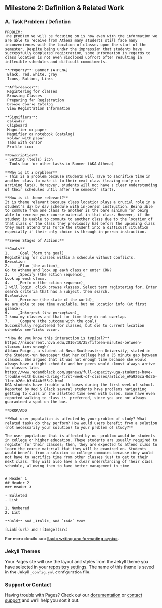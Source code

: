 ## Milestone 2: Definition & Related Work 

### A. Task Problem / Defintion

```Examine and describe your problem of study. Try to describe your problem using terms like properties, affordances, and signifiers. Why is it a problem? How is it theme-relevant? Use the Seven Stages of Action to describe a typical interaction related to your problem. How do you know this interaction is typical?
PROBLEM:
The problem we will be focusing on is how even with the information we are able to receive from Athena many students still face many inconveniences with the location of classes upon the start of the semester. Despite being under the impression that students have successfully completed registration, some information in regards to class location is not even disclosed upfront often resulting in inflexible schedules and difficult commitments.

**Property**: Banner (ATHENA)
 Black, red, white, gray
 Icons, Buttons, Links

**Affordances**:
 Registering for classes
 Browsing Classes
 Preparing for Registration
 Browse Course Catalog
 View Registration Information

**Signifiers**:
 Calendar
 Clipboard
 Magnifier on paper
 Magnifier on notebook (catalog)
 Folder with paper
 Tabs with cursor
 Profile icon

**Description**
- Setting (tools) icon
- Tools bar for other tasks in Banner (AKA Athena)

**Why is it a problem?**
- This is a problem because students will have to sacrifice time in another class to make it to their next class (leaving early or arriving late). Moreover, students will not have a clear understanding of their schedules until after the semester starts.

**How is it theme relevant?**
It is theme relevant because class location plays a crucial role in a student's day by day schedule with in-person instruction. Being able to commute from one class to another is the bare minimum for being able to receive your course material in that class. However, if the student is unable to commute to another class due to the location of that class or the class they previously had before the upcoming class they must attend this force the student into a difficult situation especially if their only choice is through in-person instruction.

**Seven Stages of Action:** 

**Goals**
1.    _Goal (form the goal)_
Registering for classes within a schedule without conflicts.
Execution
2.    _Plan (the action)_
Go to Athena and look up each class or enter CRN?
3.    _Specify (the action sequence)_
Look up each class.
4.    _Perform (the action sequence)_
I will login, click browse classes, Select term registering for, Enter search criteria that has a subject, then search.
Evaluation
5.    _Perceive (the state of the world)_
We are able to see time available, but no location info (at first glance).
6.    _Interpret (the perception)_
I know my classes and that for time they do not overlap.
7.    _Compare (the outcome with the goal)_
Successfully registered for classes, but due to current location schedule conflicts occur.  

**How do you know this interaction is typical?**
https://nsucurrent.nova.edu/2016/10/25/fifteen-minutes-between-classes-isnt-enough/
Aldana Foigel, a student at Nova Southeastern University, stated in the Student-run Newspaper that her college had a 15 minute gap between classes. She argued that it was not enough time because she would always have a tight schedule and her peers would almost always arrive to classes late.  
https://www.redandblack.com/uganews/full-capacity-uga-students-have-trouble-with-buses-during-first-week-of-classes/article_e9a926ca-0d26-11ec-b26e-b3c044bf55a2.html
UGA students have trouble with buses during the first week of school. Reported by Red & Black several students have problems navigating getting to class in the allotted time even with buses. Some have even reported walking to class is  preferred, since you are not always guaranteed a spot on the bus. 

**DROP/ADD

**What user population is affected by your problem of study? What related tasks do they perform? How would users benefit from a solution (not necessarily your solution) to your problem of study?**

The user population that is affected by our problem would be students in college or higher education. These students are usually required to register for their classes; then, they are expected to attend class to learn the course material that they will be examined on. Students would benefit from a solution to college commutes because they would not have to sacrifice time from other classes just to get to their next class. They will also have a clear understanding of their class schedule, allowing them to have better management in time. 


# Header 1
## Header 2
### Header 3

- Bulleted
- List

1. Numbered
2. List

**Bold** and _Italic_ and `Code` text

[Link](url) and ![Image](src)
```

For more details see [Basic writing and formatting syntax](https://docs.github.com/en/github/writing-on-github/getting-started-with-writing-and-formatting-on-github/basic-writing-and-formatting-syntax).

### Jekyll Themes

Your Pages site will use the layout and styles from the Jekyll theme you have selected in your [repository settings](https://github.com/cav90839/Milestone-2/settings/pages). The name of this theme is saved in the Jekyll `_config.yml` configuration file.

### Support or Contact

Having trouble with Pages? Check out our [documentation](https://docs.github.com/categories/github-pages-basics/) or [contact support](https://support.github.com/contact) and we’ll help you sort it out.
